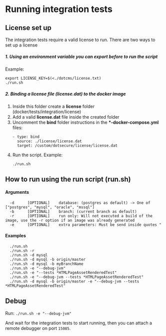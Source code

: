 # Running integration tests

## License set up
The integration tests require a valid license to run.
There are two ways to set up a license

##### 1. Using an environment variable you can export before to run the script

Example:
```
export LICENSE_KEY=$(<./dotcms/license.txt)
./run.sh
```

##### 2. Binding a license file (license.dat) to the docker image
1. Inside this folder create a **license** folder (docker/tests/integration/license)
2. Add a valid **license.dat** file inside the created folder
3. Uncomment the **bind** folder instructions in the **\*-docker-compose.yml** files:
    ```
    - type: bind
      source: ./license/license.dat
      target: /custom/dotsecure/license/license.dat
    ```
4. Run the script. Example: 
    ```
    ./run.sh
    ```

## How to run using the run script (run.sh)

#### Arguments
```
  -d      [OPTIONAL]    database: (postgres as default) -> One of ["postgres", "mysql", "oracle", "mssql"]
  -b      [OPTIONAL]    branch: (current branch as default)
  -r      [OPTIONAL]    run only: Will not executed a build of the image, use the -r option if an image was already generated
  -e      [OPTIONAL]    extra parameters: Must be send inside quotes "
```

#### Examples

```
  ./run.sh
  ./run.sh -r
  ./run.sh -d mysql
  ./run.sh -d mysql -b origin/master
  ./run.sh -d mysql -b myBranchName
  ./run.sh -e "--debug-jvm"
  ./run.sh -e "--tests *HTMLPageAssetRenderedTest"
  ./run.sh -e "--debug-jvm --tests *HTMLPageAssetRenderedTest"
  ./run.sh -d mysql -b origin/master -e "--debug-jvm --tests *HTMLPageAssetRenderedTest"
```
## Debug

Run:
`./run.sh -e "--debug-jvm"`

And wait for the integration tests to start running, then you can attach a remote debugger on port `15005`.
